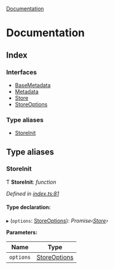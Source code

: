 [Documentation](README.md)

# Documentation

## Index

### Interfaces

* [BaseMetadata](interfaces/basemetadata.md)
* [Metadata](interfaces/metadata.md)
* [Store](interfaces/store.md)
* [StoreOptions](interfaces/storeoptions.md)

### Type aliases

* [StoreInit](README.md#storeinit)

## Type aliases

###  StoreInit

Ƭ **StoreInit**: *function*

*Defined in [index.ts:81](https://github.com/badbatch/cachemap/blob/f503e0e/packages/types/src/index.ts#L81)*

#### Type declaration:

▸ (`options`: [StoreOptions](interfaces/storeoptions.md)): *Promise‹[Store](interfaces/store.md)›*

**Parameters:**

Name | Type |
------ | ------ |
`options` | [StoreOptions](interfaces/storeoptions.md) |
